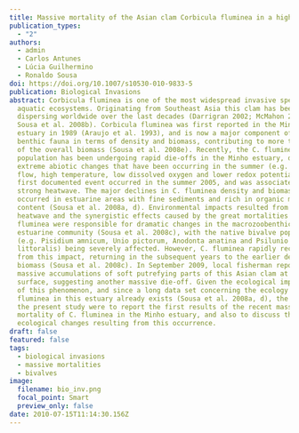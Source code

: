 ```yaml
---
title: Massive mortality of the Asian clam Corbicula fluminea in a highly invaded area
publication_types:
  - "2"
authors:
  - admin
  - Carlos Antunes
  - Lúcia Guilhermino
  - Ronaldo Sousa
doi: https://doi.org/10.1007/s10530-010-9833-5
publication: Biological Invasions
abstract: Corbicula fluminea is one of the most widespread invasive species in
  aquatic ecosystems. Originating from Southeast Asia this clam has been
  dispersing worldwide over the last decades (Darrigran 2002; McMahon 2002;
  Sousa et al. 2008b). Corbicula fluminea was first reported in the Minho
  estuary in 1989 (Araujo et al. 1993), and is now a major component of the
  benthic fauna in terms of density and biomass, contributing to more than 95%
  of the overall biomass (Sousa et al. 2008e). Recently, the C. fluminea
  population has been undergoing rapid die-offs in the Minho estuary, due to
  extreme abiotic changes that have been occurring in the summer (e.g. low river
  flow, high temperature, low dissolved oxygen and lower redox potential). The
  first documented event occurred in the summer 2005, and was associated with a
  strong heatwave. The major declines in C. fluminea density and biomass
  occurred in estuarine areas with fine sediments and rich in organic matter
  content (Sousa et al. 2008a, d). Environmental impacts resulted from the 2005
  heatwave and the synergistic effects caused by the great mortalities of C.
  fluminea were responsible for dramatic changes in the macrozoobenthic
  estuarine community (Sousa et al. 2008c), with the native bivalve populations
  (e.g. Pisidium amnicum, Unio pictorum, Anodonta anatina and Psilunio
  littoralis) being severely affected. However, C. fluminea rapidly recovered
  from this impact, returning in the subsequent years to the earlier density and
  biomass (Sousa et al. 2008c). In September 2009, local fisherman reported
  massive accumulations of soft putrefying parts of this Asian clam at the water
  surface, suggesting another massive die-off. Given the ecological importance
  of this phenomenon, and since a long data set concerning the ecology of C.
  fluminea in this estuary already exists (Sousa et al. 2008a, d), the aims of
  the present study were to report the first results of the recent massive
  mortality of C. fluminea in the Minho estuary, and also to discuss the
  ecological changes resulting from this occurrence.
draft: false
featured: false
tags:
  - biological invasions
  - massive mortalities
  - bivalves
image:
  filename: bio_inv.png
  focal_point: Smart
  preview_only: false
date: 2010-07-15T11:14:30.156Z
---
```

